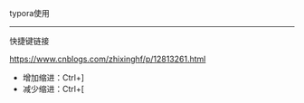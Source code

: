 typora使用

---

快捷键链接

https://www.cnblogs.com/zhixinghf/p/12813261.html





- 增加缩进：Ctrl+]
- 减少缩进：Ctrl+[